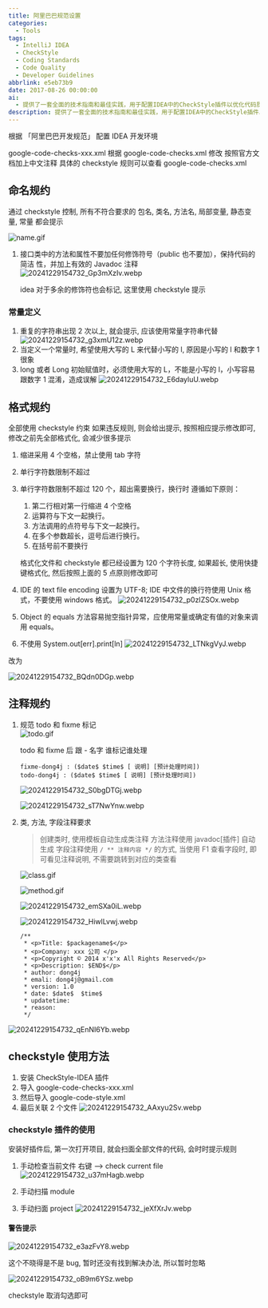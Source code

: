 ```yaml
---
title: 阿里巴巴规范设置
categories:
  - Tools
tags:
  - IntelliJ IDEA
  - CheckStyle
  - Coding Standards
  - Code Quality
  - Developer Guidelines
abbrlink: e5eb73b9
date: 2017-08-26 00:00:00
ai:
  - 提供了一套全面的技术指南和最佳实践，用于配置IDEA中的CheckStyle插件以优化代码质量。主要内容包括安装插件、导入特定检查规则文件（如google-code-checks-xxx.xml）、设置编码风格文件（如google-code-style.xml）以及如何关联这些规则以进行实时代码审核和自动提示改进。指南还详细介绍了使用方法，从手动检查单个文件到整个模块或项目，涵盖了创建类注释、方法注释、字段注释及应用Todo/Fixme标记的指导，并提供了检查style时的警告处理策略。
description: 提供了一套全面的技术指南和最佳实践，用于配置IDEA中的CheckStyle插件以优化代码质量。主要内容包括安装插件、导入特定检查规则文件（如google-code-checks-xxx.xml）、设置编码风格文件（如google-code-style.xml）以及如何关联这些规则以进行实时代码审核和自动提示改进。指南还详细介绍了使用方法，从手动检查单个文件到整个模块或项目，涵盖了创建类注释、方法注释、字段注释及应用Todo/Fixme标记的指导，并提供了检查style时的警告处理策略。
---
```


根据 「阿里巴巴开发规范」 配置 IDEA 开发环境

google-code-checks-xxx.xml
根据 google-code-checks.xml 修改
按照官方文档加上中文注释
具体的 checkstyle 规则可以查看 google-code-checks.xml

## 命名规约

通过 checkstyle 控制, 所有不符合要求的 包名, 类名, 方法名, 局部变量, 静态变量, 常量 都会提示

![name.gif](name.gif)

1. 接口类中的方法和属性不要加任何修饰符号（public 也不要加），保持代码的简洁 性，并加上有效的 Javadoc 注释
   ![20241229154732_Gp3mXzIv.webp](20241229154732_Gp3mXzIv.webp)

   idea 对于多余的修饰符也会标记, 这里使用 checkstyle 提示

### 常量定义

1. 重复的字符串出现 2 次以上, 就会提示, 应该使用常量字符串代替
   ![20241229154732_g3xmU12z.webp](20241229154732_g3xmU12z.webp)
2. 当定义一个常量时, 希望使用大写的 L 来代替小写的 l, 原因是小写的 l 和数字 1 很象
3. long 或者 Long 初始赋值时，必须使用大写的 L，不能是小写的 l，小写容易跟数字 1 混淆，造成误解
   ![20241229154732_E6dayluU.webp](20241229154732_E6dayluU.webp)

## 格式规约

全部使用 checkstyle 约束
如果违反规则, 则会给出提示, 按照相应提示修改即可, 修改之前先全部格式化, 会减少很多提示

1. 缩进采用 4 个空格，禁止使用 tab 字符
2. 单行字符数限制不超过
3. 单行字符数限制不超过 120 个，超出需要换行，换行时
   遵循如下原则：

   1. 第二行相对第一行缩进 4 个空格
   2. 运算符与下文一起换行。
   3. 方法调用的点符号与下文一起换行。
   4. 在多个参数超长，逗号后进行换行。
   5. 在括号前不要换行

   格式化文件和 checkstyle 都已经设置为 120 个字符长度, 如果超长, 使用快捷键格式化, 然后按照上面的 5 点原则修改即可

4. IDE 的 text file encoding 设置为 UTF-8; IDE 中文件的换行符使用 Unix 格式，不要使用 windows 格式。
   ![20241229154732_p0zIZSOx.webp](20241229154732_p0zIZSOx.webp)
5. Object 的 equals 方法容易抛空指针异常，应使用常量或确定有值的对象来调用 equals。
6. 不使用 System.out[err].print[ln]
   ![20241229154732_LTNkgVyJ.webp](20241229154732_LTNkgVyJ.webp)

改为

![20241229154732_BQdn0DGp.webp](20241229154732_BQdn0DGp.webp)

## 注释规约

1. 规范 todo 和 fixme 标记  
   ![todo.gif](todo.gif)

   todo 和 fixme 后 跟 - 名字 谁标记谁处理

   ```
   fixme-dong4j : ($date$ $time$ [ 说明] [预计处理时间])
   todo-dong4j : ($date$ $time$ [ 说明] [预计处理时间])
   ```

   ![20241229154732_S0bgDTGj.webp](20241229154732_S0bgDTGj.webp)

   ![20241229154732_sT7NwYnw.webp](20241229154732_sT7NwYnw.webp)

2. 类, 方法, 字段注释要求

   > 创建类时, 使用模板自动生成类注释
   > 方法注释使用 javadoc[插件] 自动生成
   > 字段注释使用 `/ ** 注释内容 */` 的方式, 当使用 F1 查看字段时, 即可看见注释说明, 不需要跳转到对应的类查看

   ![class.gif](class.gif)

   ![method.gif](method.gif)

   ![20241229154732_emSXa0iL.webp](20241229154732_emSXa0iL.webp)

   ![20241229154732_HiwlLvwj.webp](20241229154732_HiwlLvwj.webp)

   ```
   /**
    * <p>Title: $packagename$</p>
    * <p>Company: xxx 公司 </p>
    * <p>Copyright © 2014 x'x'x All Rights Reserved</p>
    * <p>Description: $END$</p>
    * author: dong4j
    * emali: dong4j@gmail.com
    * version: 1.0
    * date: $date$  $time$
    * updatetime:
    * reason:
    */
   ```

![20241229154732_qEnNI6Yb.webp](20241229154732_qEnNI6Yb.webp)

## checkstyle 使用方法

1. 安装 CheckStyle-IDEA 插件
2. 导入 google-code-checks-xxx.xml
3. 然后导入 google-code-style.xml
4. 最后关联 2 个文件
   ![20241229154732_AAxyu2Sv.webp](20241229154732_AAxyu2Sv.webp)

### checkstyle 插件的使用

安装好插件后, 第一次打开项目, 就会扫面全部文件的代码, 会时时提示规则

1. 手动检查当前文件 右键 --> check current file
   ![20241229154732_u37mHagb.webp](20241229154732_u37mHagb.webp)

2. 手动扫描 module
3. 手动扫面 project
   ![20241229154732_jeXfXrJv.webp](20241229154732_jeXfXrJv.webp)

#### 警告提示

![20241229154732_e3azFvY8.webp](20241229154732_e3azFvY8.webp)

这个不晓得是不是 bug, 暂时还没有找到解决办法, 所以暂时忽略

![20241229154732_oB9m6YSz.webp](20241229154732_oB9m6YSz.webp)

checkstyle 取消勾选即可
